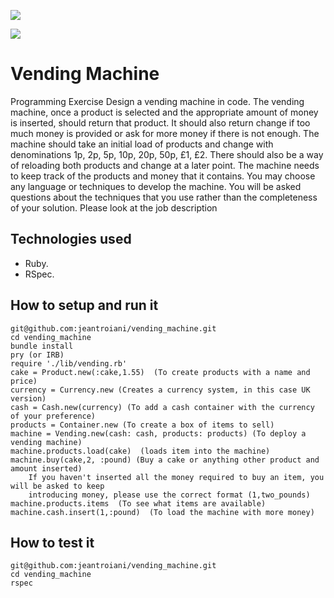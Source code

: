 <a href="https://codeclimate.com/github/jeantroiani/vending_machine"><img src="https://codeclimate.com/github/jeantroiani/vending_machine/badges/gpa.svg" /></a>

<a href="https://codeclimate.com/github/jeantroiani/vending_machine"><img src="https://codeclimate.com/github/jeantroiani/vending_machine/badges/coverage.svg" /></a>


Vending Machine
===========

Programming Exercise
Design a vending machine in code. The vending machine, once a product is selected and the appropriate amount of money is inserted, should return that product. It should also return change if too much money is provided or ask for more money if there is not enough. The machine should take an initial load of products and change with denominations 1p, 2p, 5p, 10p, 20p, 50p, £1, £2. There should also be a way of reloading both products and change at a later point. The machine needs to keep track of the products and money that it contains.
You may choose any language or techniques to develop the machine. You will be asked questions about the techniques that you use rather than the completeness of your solution. Please look at the job description 


Technologies used
------------------

- Ruby.
- RSpec.


How to setup and run it
-----------------------

    git@github.com:jeantroiani/vending_machine.git
    cd vending_machine
    bundle install
    pry (or IRB)
    require './lib/vending.rb'
    cake = Product.new(:cake,1.55)  (To create products with a name and price)
    currency = Currency.new (Creates a currency system, in this case UK version)
    cash = Cash.new(currency) (To add a cash container with the currency of your preference)
    products = Container.new (To create a box of items to sell)
    machine = Vending.new(cash: cash, products: products) (To deploy a vending machine)
    machine.products.load(cake)  (loads item into the machine)
    machine.buy(cake,2, :pound) (Buy a cake or anything other product and amount inserted)
        If you haven't inserted all the money required to buy an item, you will be asked to keep
        introducing money, please use the correct format (1,two_pounds)
    machine.products.items  (To see what items are available)
    machine.cash.insert(1,:pound)  (To load the machine with more money)
    
How to test it
----------------
    git@github.com:jeantroiani/vending_machine.git
    cd vending_machine
    rspec

